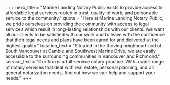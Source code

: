 +++
hero_title = "Marine Landing Notary Public exists to provide access to affordable legal services rooted in trust, quality of work, and personable service to the community."
quote = "Here at Marine Landing Notary Public, we pride ourselves on providing the community with access to legal services which result in long-lasting relationships with our clients. We want all our clients to be satisfied with our work and to leave with the confidence that their legal needs and plans have been cared for and delivered at the highest quality."
location_text = "Situated in the thriving neighbourhood of South Vancouver at Cambie and Southwest Marine Drive, we are easily accessible to the surrounding communities in Vancouver and Richmond."
service_text = "Our firm is a full-service notary practice. With a wide range of notary services that deal with real estate, personal planning, and all general notarization needs, find out how we can help and support your needs."
+++
